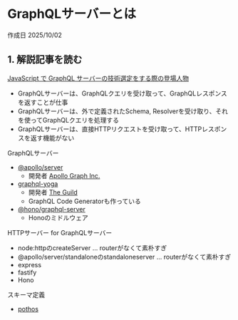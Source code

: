 # GraphQLサーバーとは

作成日 2025/10/02

## 1. 解説記事を読む

[JavaScript で GraphQL サーバーの技術選定をする際の登場人物](https://www.mizdra.net/entry/2024/12/15/000000)

- GraphQLサーバーは、GraphQLクエリを受け取って、GraphQLレスポンスを返すことが仕事
- GraphQLサーバーは、外で定義されたSchema, Resolverを受け取り、それを使ってGraphQLクエリを処理する
- GraphQLサーバーは、直接HTTPリクエストを受け取って、HTTPレスポンスを返す機能がない

GraphQLサーバー

- [@apollo/server](https://www.npmjs.com/package/@apollo/server)
  - 開発者 [Apollo Graph Inc.](https://www.apollographql.com/)
- [graphql-yoga](https://www.npmjs.com/package/graphql-yoga)
  - 開発者 [The Guild](https://the-guild.dev/)
  - GraphQL Code Generatorも作っている
- [@hono/graphql-server](https://www.npmjs.com/package/@hono/graphql-server)
  - Honoのミドルウェア

HTTPサーバー for GraphQLサーバー

- node:httpのcreateServer ... routerがなくて素朴すぎ
- @apollo/server/standaloneのstandaloneserver ... routerがなくて素朴すぎ
- express
- fastify
- Hono

スキーマ定義

- [pothos](https://pothos-graphql.dev/)
